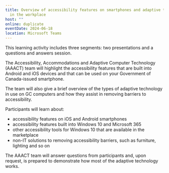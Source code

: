 ```yaml
---
title: Overview of accessibility features on smartphones and adaptive technology
  in the workplace
host: ""
online: duplicate
eventDate: 2024-06-18
location: Microsoft Teams
---
```

This learning activity includes three segments: two presentations and a questions and answers session.

The Accessibility, Accommodations and Adaptive Computer Technology (AAACT) team will highlight the accessibility features that are built into Android and iOS devices and that can be used on your Government of Canada-issued smartphone.

The team will also give a brief overview of the types of adaptive technology in use on GC computers and how they assist in removing barriers to accessibility.

Participants will learn about:

- accessibility features on iOS and Android smartphones
- accessibility features built into Windows 10 and Microsoft 365
- other accessibility tools for Windows 10 that are available in the marketplace
- non-IT solutions to removing accessibility barriers, such as furniture, lighting and so on

The AAACT team will answer questions from participants and, upon request, is prepared to demonstrate how most of the adaptive technology works.
